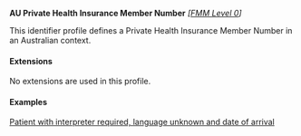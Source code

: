 **AU Private Health Insurance Member Number**  *[[FMM Level 0](guidance.html)]*

This identifier profile defines a Private Health Insurance Member Number in an Australian context.


#### Extensions

No extensions are used in this profile.


#### Examples

[Patient with interpreter required, language unknown and date of arrival](Patient-example7.html)